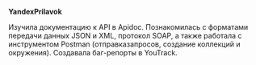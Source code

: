 **YandexPrilavok**

Изучила документацию к API в Apidoc. Познакомилась с форматами передачи данных JSON и XML, протокол SOAP, а также работала с инструментом Postman (отправказапросов, создание коллекций и окружения). Создавала баг-репорты в YouTrack.


